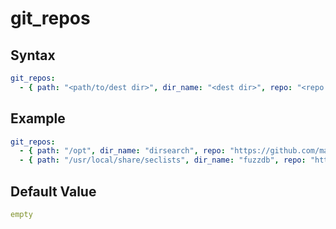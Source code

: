 # git_repos

## Syntax
```yml
git_repos:
  - { path: "<path/to/dest dir>", dir_name: "<dest dir>", repo: "<repo url>" }
```

## Example
```yml
git_repos:
  - { path: "/opt", dir_name: "dirsearch", repo: "https://github.com/maurosoria/dirsearch.git" }
  - { path: "/usr/local/share/seclists", dir_name: "fuzzdb", repo: "https://github.com/fuzzdb-project/fuzzdb.git" }
```

## Default Value
```yml
empty
```
